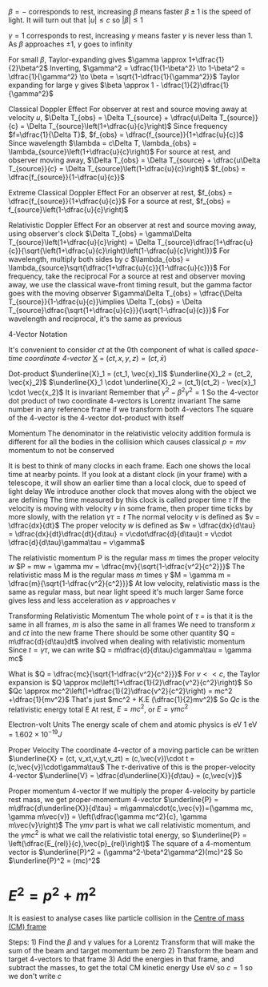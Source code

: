 $\beta = -$ corresponds to rest, increasing $\beta$ means faster
	$\beta \pm 1$ is the speed of light. It will turn out that $|u| \leq c$ so $|\beta| \leq 1$

$\gamma = 1$ corresponds to rest, increasing $\gamma$ means faster
	$\gamma$ is never less than 1. As $\beta$ approaches $\pm 1$, $\gamma$ goes to infinity

For small $\beta$, Taylor-expanding gives $\gamma \approx 1+\dfrac{1}{2}\beta^2$
Inverting, $\gamma^2 = \dfrac{1}{1-\beta^2} \to 1-\beta^2 = \dfrac{1}{\gamma^2} \to \beta = \sqrt{1-\dfrac{1}{\gamma^2}}$
Taylor expanding for large $\gamma$ gives $\beta \approx 1 - \dfrac{1}{2}\dfrac{1}{\gamma^2}$

Classical Doppler Effect
	For observer at rest and source moving away at velocity $u$,
		$\Delta T_{obs} = \Delta T_{source} + \dfrac{u\Delta T_{source}}{c} = \Delta T_{source}\left(1+\dfrac{u}{c}\right)$
		Since frequency $f=\dfrac{1}{\Delta T}$, $f_{obs} = \dfrac{f_{source}}{1+\dfrac{u}{c}}$
		Since wavelength $\lambda = c\Delta T, \lambda_{obs} = \lambda_{source}\left(1+\dfrac{u}{c}\right)$
	For source at rest, and observer moving away,
		$\Delta T_{obs} = \Delta T_{source} + \dfrac{u\Delta T_{source}}{c} = \Delta T_{source}\left(1-\dfrac{u}{c}\right)$
		$f_{obs} = \dfrac{f_{source}}{1-\dfrac{u}{c}}$

Extreme Classical Doppler Effect
	For an observer at rest, $f_{obs} = \dfrac{f_{source}}{1+\dfrac{u}{c}}$
	For a source at rest, $f_{obs} = f_{source}\left(1-\dfrac{u}{c}\right)$

Relativistic Doppler Effect
	For an observer at rest and source moving away, using observer's clock
		$\Delta T_{obs} = \gamma\Delta T_{source}\left(1+\dfrac{u}{c}\right) = \Delta T_{source}\dfrac{1+\dfrac{u}{c}}{\sqrt{\left(1+\dfrac{u}{c}\right)\left(1-\dfrac{u}{c}\right)}}$
		For wavelength, multiply both sides by $c$
			$\lambda_{obs} = \lambda_{source}\sqrt{\dfrac{1+\dfrac{u}{c}}{1-\dfrac{u}{c}}}$
		For frequency, take the reciprocal
	For a source at rest and observer moving away, we use the classical wave-front timing result, but the gamma factor goes with the moving observer
		$\gamma\Delta T_{obs} = \dfrac{\Delta T_{source}}{1-\dfrac{u}{c}}\implies \Delta T_{obs} = \Delta T_{source}\dfrac{\sqrt{1+\dfrac{u}{c}}}{\sqrt{1-\dfrac{u}{c}}}$
		For wavelength and reciprocal, it's the same as previous

4-Vector Notation

It's convenient to consider $ct$ at the 0th component of what is called _space-time coordinate 4-vector_ 
	<u>X</u> = $(ct, x,y, z) = (ct, \bar{x})$

Dot-product
	$\underline{X}_1 = (ct_1, \vec{x}_1)$
	$\underline{X}_2 = (ct_2, \vec{x}_2)$
	$\underline{X}_1 \cdot \underline{X}_2 = (ct_1)(ct_2) - \vec{x}_1 \cdot \vec{x_2}$
	It is invariant
		Remember that $\gamma^2 - \beta^2\gamma^2 = 1$
		So the 4-vector dot product of two coordinate 4-vectors is Lorentz invariant
			The same number in any reference frame if we transform both 4-vectors
		The square of the 4-vector is the 4-vector dot-product with itself


Momentum
	The denominator in the relativistic velocity addition formula is different for all the bodies in the collision which causes classical $p=mv$ momentum to not be conserved

It is best to think of many clocks in each frame. Each one shows the local time at nearby points. 
	If you look at a distant clock (in your frame) with a telescope, it will show an earlier time than a local clock, due to speed of light delay
We introduce another clock that moves along with the object we are defining
	The time measured by this clock is called proper time $\tau$
	If the velocity is moving with velocity $v$ in some frame, then proper time ticks by more slowly, with the relation $\gamma\tau = t$
	The normal velocity $v$ is defined as $v = \dfrac{dx}{dt}$
	The proper velocity $w$ is defined as $w = \dfrac{dx}{d\tau} = \dfrac{dx}{dt}\dfrac{dt}{d\tau} = v\cdot\dfrac{d}{d\tau}t = v\cdot \dfrac{d}{d\tau}\gamma\tau = v\gamma$

The relativistic momentum P is the regular mass $m$ times the proper velocity $w$
	$P = mw = \gamma mv = \dfrac{mv}{\sqrt{1-\dfrac{v^2}{c^2}}}$
The relativistic mass M is the regular mass $m$ times $\gamma$
	$M = \gamma m = \dfrac{m}{\sqrt{1-\dfrac{v^2}{c^2}}}$
	At low velocity, relativistic mass is the same as regular mass, but near light speed it's much larger
		Same force gives less and less acceleration as $v$ approaches $v$

Transforming Relativistic Momentum
	The whole point of $\tau$ = is that it is the same in all frames, $m$ is also the same in all frames
		We need to transform $x$ and $ct$ into the new frame
		There should be some other quantity $Q = m\dfrac{d}{d\tau}dt$ involved when dealing with relativistic momentum
		Since $t =\gamma\tau$, we can write $Q = m\dfrac{d}{d\tau}c\gamma\tau = \gamma mc$

What is $Q = \dfrac{mc}{\sqrt{1-\dfrac{v^2}{c^2}}}$
	For $v << c$, the Taylor expansion is $Q \approx mc\left(1+\dfrac{1}{2}\dfrac{v^2}{c^2}\right)$
	So $Qc \approx mc^2\left(1+\dfrac{1}{2}\dfrac{v^2}{c^2}\right) = mc^2 +\dfrac{1}{mv^2}$
	That's just $mc^2 + K.E (\dfrac{1}{2}mv^2)$
	So $Qc$ is the relativistic energy total E
		At rest, $E = mc^2$, or $E = \gamma mc^2$

 Electron-volt Units
	 The energy scale of chem and atomic physics is eV
		 1 eV = $1.602 \times 10^{-19} J$

Proper Velocity
	The coordinate 4-vector of a moving particle can be written
		$\underline{X} = (ct, v_xt,v_yt,v_zt) = (c,\vec{v})\cdot t = (c,\vec{v})\cdot\gamma\tau$
		The $\tau$-derivative of this is the proper-velocity 4-vector
			$\underline{V} = \dfrac{d\underline{X}}{d\tau} = (c,\vec{v})$

Proper momentum 4-vector
	If we multiply the proper 4-velocity by particle rest mass, we get proper-momentum 4-vector
		$\underline{P} = m\dfrac{d\underline{X}}{d\tau} = m\gamma\cdot(c,\vec{v})=(\gamma mc, \gamma m\vec{v}) = \left(\dfrac{\gamma mc^2}{c}, \gamma m\vec{v}\right)$
	The $\gamma mv$ part is what we call relativistic momentum, and the $\gamma mc^2$ is what we call the relativistic total energy, so
		$\underline{P} = \left(\dfrac{E_{rel}}{c},\vec{p}_{rel}\right)$
	The square of a 4-momentum vector is
		$\underline{P}^2 = (\gamma^2-\beta^2\gamma^2)(mc)^2$
			So $\underline{P}^2 = (mc)^2$

# $E^2 = p^2 + m^2$


It is easiest to analyse cases like particle collision in the <u> Centre of mass (CM) frame </u>

Steps:
	1) Find the $\beta$ and $\gamma$ values for a Lorentz Transform that will make the sum of the beam and target momentum be zero
	2) Transform the beam and target 4-vectors to that frame
	3) Add the energies in that frame, and subtract the masses, to get the total CM kinetic energy
Use eV so $c = 1$ so we don't write $c$

